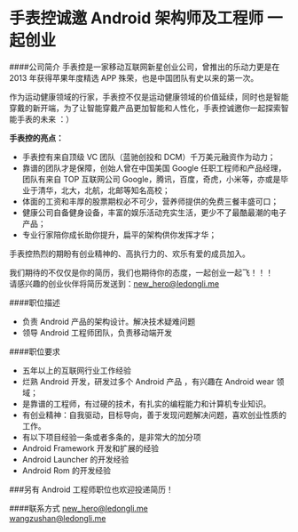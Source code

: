手表控诚邀 Android 架构师及工程师 一起创业
==========  
####公司简介
手表控是一家移动互联网新星创业公司，曾推出的乐动力更是在 2013 年获得苹果年度精选 APP 殊荣，也是中国团队有史以来的第一次。  

作为运动健康领域的行家，手表控不仅是运动健康领域的价值延续，同时也是智能穿戴的新开端，为了让智能穿戴产品更加智能和人性化，手表控诚邀你一起探索智能手表的未来 ：）  

**手表控的亮点：**  
- 手表控有来自顶级 VC 团队（蓝驰创投和 DCM）千万美元融资作为动力；  
- 靠谱的团队才是保障，创始人曾在中国美国 Google 任职工程师和产品经理，团队有来自 TOP 互联网公司 Google，腾讯，百度，奇虎，小米等，亦或是毕业于清华，北大，北航，北邮等知名高校；  
- 体面的工资和丰厚的股票期权必不可少，营养师提供的免费三餐丰盛可口；  
- 健康公司自备健身设备，丰富的娱乐活动充实生活，更少不了最酷最潮的电子产品；  
- 专业行家陪你成长助你提升，扁平的架构供你发挥才华；  

手表控热烈的期盼有创业精神的、高执行力的、欢乐有爱的成员加入。  

我们期待的不仅仅是你的简历，我们也期待你的态度，一起创业一起飞！！！  
请感兴趣的创业伙伴将简历发送到：[new_hero@ledongli.me](mailto:new_hero@ledongli.me)  

####职位描述
- 负责 Android 产品的架构设计。解决技术疑难问题
- 领导 Android 工程师团队，负责移动端开发

####职位要求
- 五年以上的互联网行业工作经验
- 烂熟 Android 开发，研发过多个 Android 产品 ，有兴趣在 Android wear 领域；
- 是靠谱的工程师，有过硬的技术，有扎实的编程能力和计算机专业知识。 
- 有创业精神：自我驱动，目标导向，善于发现问题解决问题，喜欢创业性质的工作。
- 有以下项目经验一条或者多条的，是非常大的加分项
- Android Framework 开发和扩展的经验
- Android Launcher 的开发经验
- Android Rom 的开发经验

###另有 Android 工程师职位也欢迎投递简历！  

####联系方式
[new_hero@ledongli.me](mailto:new_hero@ledongli.me)  
[wangzushan@ledongli.me](mailto:wangzushan@ledongli.me)  
